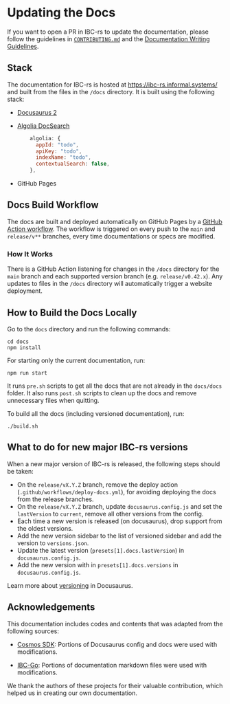 
# Updating the Docs

If you want to open a PR in IBC-rs to update the documentation, please follow
the guidelines in
[`CONTRIBUTING.md`](https://github.com/cosmos/ibc-rs/tree/main/CONTRIBUTING.md#updating-documentation)
and the [Documentation Writing Guidelines](./GUIDELINES.md).

## Stack

The documentation for IBC-rs is hosted at <https://ibc-rs.informal.systems/> and
built from the files in the `/docs` directory. It is built using the following
stack:

* [Docusaurus 2](https://docusaurus.io)
* [Algolia DocSearch](https://docsearch.algolia.com/)

  ```js
      algolia: {
        appId: "todo", 
        apiKey: "todo", 
        indexName: "todo", 
        contextualSearch: false,
      },
  ```

* GitHub Pages

## Docs Build Workflow

The docs are built and deployed automatically on GitHub Pages by a [GitHub
Action workflow](../.github/workflows/deploy-docs.yml). The workflow is
triggered on every push to the `main` and `release/v**` branches, every time
documentations or specs are modified.

### How It Works

There is a GitHub Action listening for changes in the `/docs` directory for the
`main` branch and each supported version branch (e.g. `release/v0.42.x`). Any
updates to files in the `/docs` directory will automatically trigger a website
deployment.

## How to Build the Docs Locally

Go to the `docs` directory and run the following commands:

```shell
cd docs
npm install
```

For starting only the current documentation, run:

```shell
npm run start
```

It runs `pre.sh` scripts to get all the docs that are not already in the
`docs/docs` folder. It also runs `post.sh` scripts to clean up the docs and
remove unnecessary files when quitting.

To build all the docs (including versioned documentation), run:

```shell
./build.sh
```

## What to do for new major IBC-rs versions

When a new major version of IBC-rs is released, the following steps should be
taken:

* On the `release/vX.Y.Z` branch, remove the deploy action
  (`.github/workflows/deploy-docs.yml`), for avoiding deploying the docs from
  the release branches.
* On the `release/vX.Y.Z` branch, update `docusaurus.config.js` and set the
  `lastVersion` to `current`, remove all other versions from the config.
* Each time a new version is released (on docusaurus), drop support from the
  oldest versions.
* Add the new version sidebar to the list of versioned sidebar and add the
  version to `versions.json`.
* Update the latest version (`presets[1].docs.lastVersion`) in
  `docusaurus.config.js`.
* Add the new version with in `presets[1].docs.versions` in
  `docusaurus.config.js`.

Learn more about [versioning](https://docusaurus.io/docs/versioning) in
Docusaurus.

## Acknowledgements

This documentation includes codes and contents that was adapted from the
following sources:

* [Cosmos SDK](https://github.com/cosmos/cosmos-sdk): Portions of Docusaurus
  config and docs were used with modifications.

* [IBC-Go](https://github.com/cosmos/ibc-go): Portions of documentation markdown
  files were used with modifications.

We thank the authors of these projects for their valuable contribution, which
helped us in creating our own documentation.
